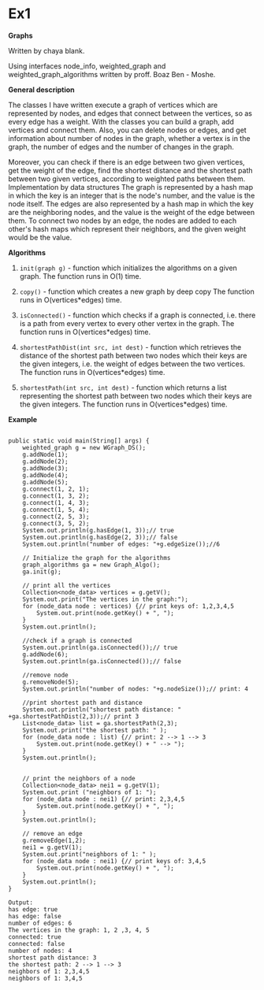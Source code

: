 # Ex1
**Graphs**

Written by chaya blank.

Using interfaces node_info, weighted_graph and weighted_graph_algorithms written by proff. Boaz Ben - Moshe.

**General description**

The classes I have written execute a graph of vertices which are represented by nodes, and edges that connect between the vertices, so as every edge has a weight.
With the classes you can build a graph, add vertices and connect them.
Also, you can delete nodes or edges, and get information about number of nodes in the graph, whether a vertex is in the graph, the number of edges and the number of changes in the graph.

Moreover, you can check if there is an edge between two given vertices, get the weight of the edge, find the shortest distance and the shortest path between two given vertices, according to weighted paths between them.
Implementation by data structures
The graph is represented by a hash map in which the key is an integer that is the node's number, and the value is the node itself.
The edges are also represented by a hash map in which the key are the neighboring nodes, and the value is the weight of the edge between them. To connect two nodes by an edge, the nodes are added to each other's hash maps which represent their neighbors, and the given weight would be the value.

**Algorithms**

1. ```init(graph g)``` - function which initializes the algorithms on a given graph.
The function runs in O(1) time.

2. ```copy()``` - function which creates a new graph by deep copy
The function runs in O(vertices*edges) time.

3. ```isConnected()``` - function which checks if a graph is connected, i.e. there is a path from every vertex to every other vertex in the graph.
The function runs in O(vertices*edges) time.

4. ```shortestPathDist(int src, int dest)``` - function which retrieves the distance of the shortest path between two nodes which their keys are the given integers, i.e. the weight of edges between the two vertices.
The function runs in O(vertices*edges) time.

5. ```shortestPath(int src, int dest)``` - function which returns a list representing the shortest path between two nodes which their keys are the given integers.
The function runs in O(vertices*edges) time.
 
 
**Example**


```

public static void main(String[] args) {
	weighted_graph g = new WGraph_DS();
	g.addNode(1);
	g.addNode(2);
	g.addNode(3);
	g.addNode(4);
	g.addNode(5);
	g.connect(1, 2, 1);
	g.connect(1, 3, 2);
	g.connect(1, 4, 3);
	g.connect(1, 5, 4);
	g.connect(2, 5, 3);
	g.connect(3, 5, 2);
	System.out.println(g.hasEdge(1, 3));// true
	System.out.println(g.hasEdge(2, 3));// false
	System.out.println("number of edges: "+g.edgeSize());//6

	// Initialize the graph for the algorithms
	graph_algorithms ga = new Graph_Algo();
	ga.init(g);

	// print all the vertices
	Collection<node_data> vertices = g.getV();
	System.out.print("The vertices in the graph:");
	for (node_data node : vertices) {// print keys of: 1,2,3,4,5
		System.out.print(node.getKey() + ", ");
	}
	System.out.println();
	
	//check if a graph is connected
	System.out.println(ga.isConnected());// true
	g.addNode(6);
	System.out.println(ga.isConnected());// false
	
	//remove node
	g.removeNode(5);
	System.out.println("number of nodes: "+g.nodeSize());// print: 4
	
	//print shortest path and distance
	System.out.println("shortest path distance: " +ga.shortestPathDist(2,3));// print 3
	List<node_data> list = ga.shortestPath(2,3);
	System.out.print("the shortest path: " );
	for (node_data node : list) {// print: 2 --> 1 --> 3
		System.out.print(node.getKey() + " --> ");
	}
	System.out.println();
	

	// print the neighbors of a node
	Collection<node_data> nei1 = g.getV(1);
	System.out.print ("neighbors of 1: ");
	for (node_data node : nei1) {// print: 2,3,4,5
		System.out.print(node.getKey() + ", ");
	}
	System.out.println();
	
	// remove an edge
	g.removeEdge(1,2);
	nei1 = g.getV(1);
	System.out.print("neighbors of 1: " );
	for (node_data node : nei1) {// print keys of: 3,4,5
		System.out.print(node.getKey() + ", ");
	}
	System.out.println();
}

Output:
has edge: true
has edge: false
number of edges: 6
The vertices in the graph: 1, 2 ,3, 4, 5
connected: true
connected: false
number of nodes: 4
shortest path distance: 3
the shortest path: 2 --> 1 --> 3
neighbors of 1: 2,3,4,5
neighbors of 1: 3,4,5
```


